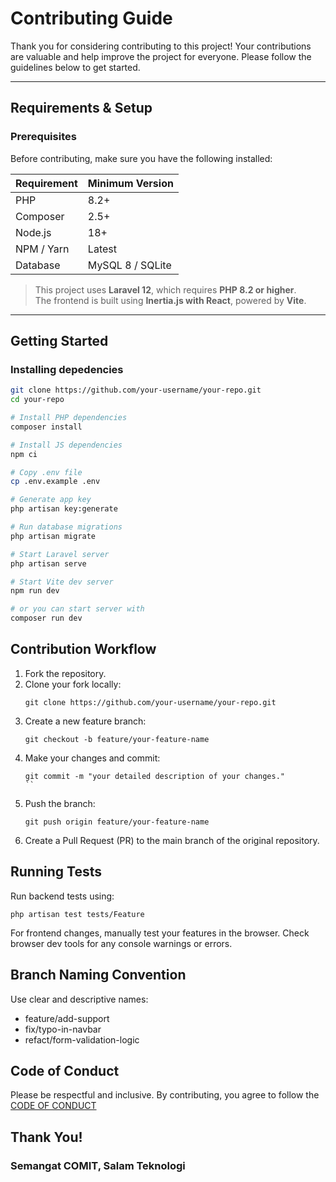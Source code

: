 # Contributing Guide

Thank you for considering contributing to this project! Your contributions are valuable and help improve the project for everyone. Please follow the guidelines below to get started.

---

## Requirements & Setup

### Prerequisites

Before contributing, make sure you have the following installed:

| Requirement | Minimum Version  |
| ----------- | ---------------- |
| PHP         | 8.2+             |
| Composer    | 2.5+             |
| Node.js     | 18+              |
| NPM / Yarn  | Latest           |
| Database    | MySQL 8 / SQLite |

> This project uses **Laravel 12**, which requires **PHP 8.2 or higher**.  
> The frontend is built using **Inertia.js with React**, powered by **Vite**.

---

## Getting Started

### Installing depedencies

```bash
git clone https://github.com/your-username/your-repo.git
cd your-repo

# Install PHP dependencies
composer install

# Install JS dependencies
npm ci

# Copy .env file
cp .env.example .env

# Generate app key
php artisan key:generate

# Run database migrations
php artisan migrate

# Start Laravel server
php artisan serve

# Start Vite dev server
npm run dev

# or you can start server with
composer run dev
```

## Contribution Workflow

1. Fork the repository.
2. Clone your fork locally:
   ```
   git clone https://github.com/your-username/your-repo.git
   ```
3. Create a new feature branch:
   ```
   git checkout -b feature/your-feature-name
   ```
4. Make your changes and commit:
   ```
   git commit -m "your detailed description of your changes."
   ``
   ```
5. Push the branch:
   ```
   git push origin feature/your-feature-name
   ```
6. Create a Pull Request (PR) to the main branch of the original repository.

## Running Tests

Run backend tests using:

```
php artisan test tests/Feature
```

For frontend changes, manually test your features in the browser. Check browser dev tools for any console warnings or errors.

## Branch Naming Convention

Use clear and descriptive names:

- feature/add-support
- fix/typo-in-navbar
- refact/form-validation-logic

## Code of Conduct

Please be respectful and inclusive. By contributing, you agree to follow the [CODE OF CONDUCT](./CODE_OF_CONDUCT.md)

## Thank You!

### Semangat COMIT, Salam Teknologi

